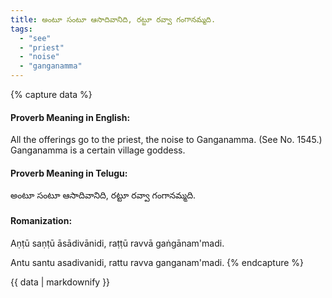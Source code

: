 ```yaml
---
title: అంటూ సంటూ ఆసాదివానిది, రట్టూ రవ్వా గంగానమ్మది.
tags:
  - "see"
  - "priest"
  - "noise"
  - "ganganamma"
---
```


{% capture data %}
#### Proverb Meaning in English:
All the offerings go to the priest, the noise to Ganganamma.
(See No. 1545.)
Ganganamma is a certain village goddess.

#### Proverb Meaning in Telugu:
అంటూ సంటూ ఆసాదివానిది, రట్టూ రవ్వా గంగానమ్మది.

#### Romanization:
Aṇṭū saṇṭū āsādivānidi, raṭṭū ravvā gaṅgānam'madi.

Antu santu asadivanidi, rattu ravva ganganam'madi.
{% endcapture %}

{{ data | markdownify }}

